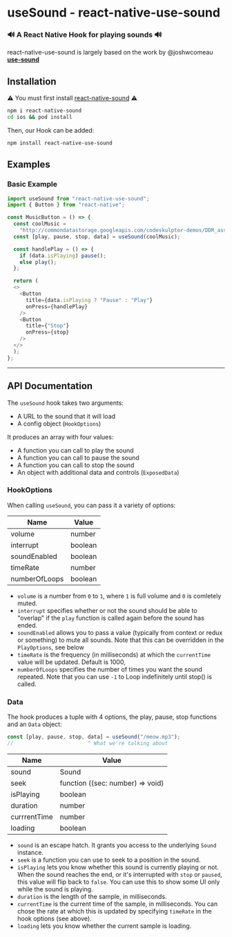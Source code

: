 # useSound - react-native-use-sound

### 🔊 A React Native Hook for playing sounds 🔊

react-native-use-sound is largely based on the work by @joshwcomeau **[use-sound](https://github.com/joshwcomeau/use-sound)**

## Installation

⚠ You must first install [react-native-sound](https://github.com/zmxv/react-native-sound) ⚠

```bash
npm i react-native-sound
cd ios && pod install
```

Then, our Hook can be added:

```bash
npm install react-native-use-sound
```

## Examples

### Basic Example

```js
import useSound from "react-native-use-sound";
import { Button } from "react-native";

const MusicButton = () => {
  const coolMusic =
    "http://commondatastorage.googleapis.com/codeskulptor-demos/DDR_assets/Kangaroo_MusiQue_-_The_Neverwritten_Role_Playing_Game.mp3";
  const [play, pause, stop, data] = useSound(coolMusic);

  const handlePlay = () => {
    if (data.isPlaying) pause();
    else play();
  };

  return (
  <>
    <Button
      title={data.isPlaying ? "Pause" : "Play"}
      onPress={handlePlay} 
    />
    <Button
      title={"Stop"}
      onPress={stop} 
    />
  </>
  );
};
```

---

## API Documentation

The `useSound` hook takes two arguments:

- A URL to the sound that it will load
- A config object (`HookOptions`)

It produces an array with four values:

- A function you can call to play the sound
- A function you can call to pause the sound
- A function you can call to stop the sound
- An object with additional data and controls (`ExposedData`)

### HookOptions

When calling `useSound`, you can pass it a variety of options:

| Name         | Value   |
| ------------ | ------- |
| volume       | number  |
| interrupt    | boolean |
| soundEnabled | boolean |
| timeRate     | number  |
| numberOfLoops| boolean |

- `volume` is a number from `0` to `1`, where `1` is full volume and `0` is comletely muted.
- `interrupt` specifies whether or not the sound should be able to "overlap" if the `play` function is called again before the sound has ended.
- `soundEnabled` allows you to pass a value (typically from context or redux or something) to mute all sounds. Note that this can be overridden in the `PlayOptions`, see below
- `timeRate` is the frequency (in milliseconds) at which the `currentTime` value will be updated. Default is 1000,
- `numberOfLoops` specifies the number of times you want the sound repeated. Note that you can use `-1` to  Loop indefinitely until stop() is called.

### Data

The hook produces a tuple with 4 options, the play, pause, stop functions and an `Data` object:

```js
const [play, pause, stop, data] = useSound("/meow.mp3");
//                        ^ What we're talking about
```

| Name         | Value                            |
| ------------ | -------------------------------- |
| sound        | Sound                            |
| seek         | function ((sec: number) => void) |
| isPlaying    | boolean                          |
| duration     | number                           |
| currrentTime | number                           |
| loading      | boolean                          |

- `sound` is an escape hatch. It grants you access to the underlying `Sound` instance.
- `seek` is a function you can use to seek to a position in the sound.
- `isPlaying` lets you know whether this sound is currently playing or not. When the sound reaches the end, or it's interrupted with `stop` or `paused`, this value will flip back to `false`. You can use this to show some UI only while the sound is playing.
- `duration` is the length of the sample, in milliseconds.
- `currentTime` is the current time of the sample, in milliseconds. You can chose the rate at which this is updated by specifying `timeRate` in the hook options (see above).
- `loading` lets you know whether the current sample is loading.
